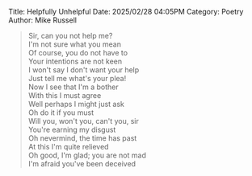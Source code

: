 Title: Helpfully Unhelpful
Date: 2025/02/28 04:05PM
Category: Poetry
Author: Mike Russell

<blockquote>
<span class="leading-none block text-left">Sir, can you not help me?</span><br>
<span class="pl-16 leading-none block text-right">I'm not sure what you mean</span><br>
<span class="leading-none block text-left">Of course, you do not have to</span><br>
<span class="pl-16 leading-none block text-right">Your intentions are not keen</span><br>
<span class="leading-none block text-left">I won't say I don't want your help</span><br>
<span class="pl-16 leading-none block text-right">Just tell me what's your plea!</span><br>
<span class="leading-none block text-left">Now I see that I'm a bother</span><br>
<span class="pl-16 leading-none block text-right">With this I must agree</span><br>
<span class="leading-none block text-left">Well perhaps I might just ask</span><br>
<span class="pl-16 leading-none block text-right">Oh do it if you must</span><br>
<span class="leading-none block text-left">Will you, won't you, can't you, sir</span><br>
<span class="pl-16 leading-none block text-right">You're earning my disgust</span><br>
<span class="leading-none block text-left">Oh nevermind, the time has past</span><br>
<span class="pl-16 leading-none block text-right">At this I'm quite relieved</span><br>
<span class="leading-none block text-left">Oh good, I'm glad; you are not mad</span><br>
<span class="pl-16 leading-none block text-right">I'm afraid you've been deceived</span>
</blockquote>
